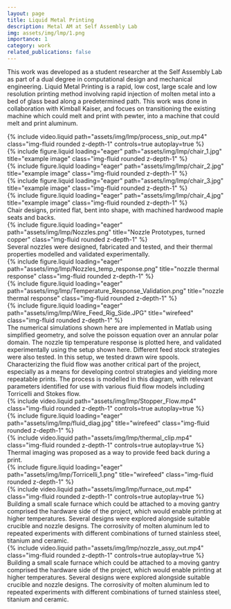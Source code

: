 ```yaml
---
layout: page
title: Liquid Metal Printing
description: Metal AM at Self Assembly Lab
img: assets/img/lmp/1.png
importance: 1
category: work
related_publications: false
---
```


This work was developed as a student researcher at the Self Assembly Lab as part of a dual degree in computational design and mechanical engineering. Liquid Metal Printing is a rapid, low cost, large scale and low resolution printing method involving rapid injection of molten metal into a bed of glass bead along a predetermined path. This work was done in collaboration with Kimball Kaiser, and focues on transitioning the existing machine which could melt and print with pewter, into a machine that could melt and print aluminum.

<div class="row">
    <div class="col-sm mt-3 mt-md-0">
        {% include video.liquid path="assets/img/lmp/process_snip_out.mp4" class="img-fluid rounded z-depth-1" controls=true autoplay=true %}
    </div>
</div>

<div class="row">
    <div class="col-sm mt-3 mt-md-0">
        {% include figure.liquid loading="eager" path="assets/img/lmp/chair_1.jpg" title="example image" class="img-fluid rounded z-depth-1" %}
    </div>
    <div class="col-sm mt-3 mt-md-0">
        {% include figure.liquid loading="eager" path="assets/img/lmp/chair_2.jpg" title="example image" class="img-fluid rounded z-depth-1" %}
    </div>
    <div class="col-sm mt-3 mt-md-0">
        {% include figure.liquid loading="eager" path="assets/img/lmp/chair_3.jpg" title="example image" class="img-fluid rounded z-depth-1" %}
    </div>
    <div class="col-sm mt-3 mt-md-0">
        {% include figure.liquid loading="eager" path="assets/img/lmp/chair_4.jpg" title="example image" class="img-fluid rounded z-depth-1" %}
    </div>
</div>
<div class="caption">
    Chair designs, printed flat, bent into shape, with machined hardwood maple seats and backs. 
</div>
<div class="row">
    <div class="col-sm mt-3 mt-md-0">
        {% include figure.liquid loading="eager" path="assets/img/lmp/Nozzles.png" title="Nozzle Prototypes, turned copper" class="img-fluid rounded z-depth-1" %}
    </div>
</div>
<div class="caption">
    Several nozzles were designed, fabricated and tested, and their thermal properties modelled and validated experimentally. 
</div>


<div class="row">
    <div class="col-sm mt-3 mt-md-0">
        {% include figure.liquid loading="eager" path="assets/img/lmp/Nozzles_temp_response.png" title="nozzle thermal response" class="img-fluid rounded z-depth-1" %}
    </div>
    <div class="col-sm mt-3 mt-md-0">
        {% include figure.liquid loading="eager" path="assets/img/lmp/Temperature_Response_Validation.png" title="nozzle thermal response" class="img-fluid rounded z-depth-1" %}
    </div>
</div>


<div class="row justify-content-sm-center">
    <div class="col-sm-8 mt-3 mt-md-0">
        {% include figure.liquid loading="eager" path="assets/img/lmp/Wire_Feed_Rig_Side.JPG" title="wirefeed" class="img-fluid rounded z-depth-1" %}
    </div>
    <div class="col-sm-4 mt-3 mt-md-0">
        The numerical simulations shown here are implemented in Matlab using simplified geometry, and solve the poisson equation over an annular polar domain. The nozzle tip temperature response is plotted here, and validated experimentally using the setup shown here. Different feed stock strategies were also tested. In this setup, we tested drawn wire spools.
    </div>
</div>
Characterizing the fluid flow was another critical part of the project, especially as a means for developing control strategies and yielding more repeatable prints. The process is modelled in this diagram, with relevant parameters identified for use with various fluid flow models including Torricelli and Stokes flow.  

<div class="row justify-content-sm-center">
    <div class="col-sm-9 mt-3 mt-md-0">
        {% include video.liquid path="assets/img/lmp/Stopper_Flow.mp4" class="img-fluid rounded z-depth-1" controls=true autoplay=true %}
    </div>
    <div class="col-sm-3 mt-3 mt-md-0">
        {% include figure.liquid loading="eager" path="assets/img/lmp/fluid_diag.jpg" title="wirefeed" class="img-fluid rounded z-depth-1" %}
    </div>
</div>

<div class="row justify-content-sm-center">
    <div class="col-sm-8 mt-3 mt-md-0">
        {% include video.liquid path="assets/img/lmp/thermal_clip.mp4" class="img-fluid rounded z-depth-1" controls=true autoplay=true %}
    </div>
    <div class="col-sm-4 mt-3 mt-md-0">
        Thermal imaging was proposed as a way to provide feed back during a print.
    </div>
</div>

<div class="row justify-content-sm-center">
    <div class="col-sm mt-3 mt-md-0">
        {% include figure.liquid loading="eager" path="assets/img/lmp/Torricelli_1.png" title="wirefeed" class="img-fluid rounded z-depth-1" %}
    </div>
</div>
<div class="row justify-content-sm-center">
    <div class="col-sm-8 mt-3 mt-md-0">
        {% include video.liquid path="assets/img/lmp/furnace_out.mp4" class="img-fluid rounded z-depth-1" controls=true autoplay=true %}
    </div>
    <div class="col-sm-4 mt-3 mt-md-0">
        Building a small scale furnace which could be attached to a moving gantry comprised the hardware side of the project, which would enable printing at higher temperatures. Several designs were explored alongside suitable crucible and nozzle designs. The corrosivity of molten aluminum led to repeated experiments with different combinations of turned stainless steel, titanium and ceramic.
    </div>
</div>

<div class="row justify-content-sm-center">
    <div class="col-sm-8 mt-3 mt-md-0">
        {% include video.liquid path="assets/img/lmp/nozzle_assy_out.mp4" class="img-fluid rounded z-depth-1" controls=true autoplay=true %}
    </div>
    <div class="col-sm-4 mt-3 mt-md-0">
        Building a small scale furnace which could be attached to a moving gantry comprised the hardware side of the project, which would enable printing at higher temperatures. Several designs were explored alongside suitable crucible and nozzle designs. The corrosivity of molten aluminum led to repeated experiments with different combinations of turned stainless steel, titanium and ceramic.
    </div>
</div>

